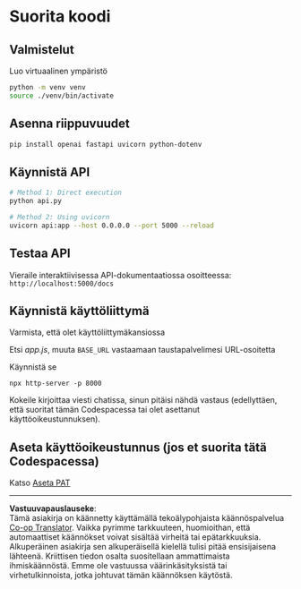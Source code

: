 <!--
CO_OP_TRANSLATOR_METADATA:
{
  "original_hash": "0aaa930f076f2d83cc872ad157f8ffd3",
  "translation_date": "2025-10-23T00:28:13+00:00",
  "source_file": "9-chat-project/solution/backend/python/README.md",
  "language_code": "fi"
}
-->
# Suorita koodi

## Valmistelut

Luo virtuaalinen ympäristö

```sh
python -m venv venv
source ./venv/bin/activate
```

## Asenna riippuvuudet

```sh
pip install openai fastapi uvicorn python-dotenv
```

## Käynnistä API

```sh
# Method 1: Direct execution
python api.py

# Method 2: Using uvicorn
uvicorn api:app --host 0.0.0.0 --port 5000 --reload
```

## Testaa API

Vieraile interaktiivisessa API-dokumentaatiossa osoitteessa: `http://localhost:5000/docs`

## Käynnistä käyttöliittymä

Varmista, että olet käyttöliittymäkansiossa

Etsi *app.js*, muuta `BASE_URL` vastaamaan taustapalvelimesi URL-osoitetta

Käynnistä se

```
npx http-server -p 8000
```

Kokeile kirjoittaa viesti chatissa, sinun pitäisi nähdä vastaus (edellyttäen, että suoritat tämän Codespacessa tai olet asettanut käyttöoikeustunnuksen).

## Aseta käyttöoikeustunnus (jos et suorita tätä Codespacessa)

Katso [Aseta PAT](https://docs.github.com/en/authentication/keeping-your-account-and-data-secure/managing-your-personal-access-tokens)

---

**Vastuuvapauslauseke**:  
Tämä asiakirja on käännetty käyttämällä tekoälypohjaista käännöspalvelua [Co-op Translator](https://github.com/Azure/co-op-translator). Vaikka pyrimme tarkkuuteen, huomioithan, että automaattiset käännökset voivat sisältää virheitä tai epätarkkuuksia. Alkuperäinen asiakirja sen alkuperäisellä kielellä tulisi pitää ensisijaisena lähteenä. Kriittisen tiedon osalta suositellaan ammattimaista ihmiskäännöstä. Emme ole vastuussa väärinkäsityksistä tai virhetulkinnoista, jotka johtuvat tämän käännöksen käytöstä.